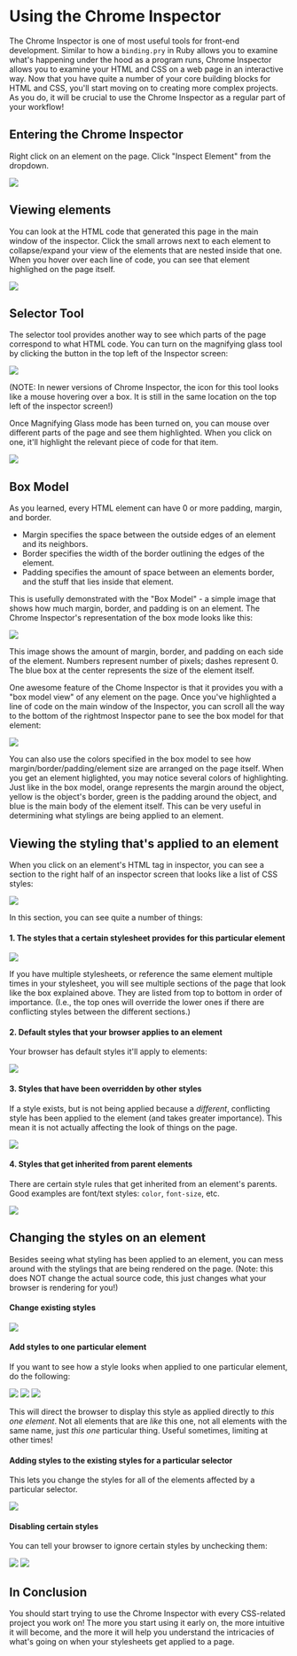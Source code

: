 # Using the Chrome Inspector

The Chrome Inspector is one of most useful tools for front-end development. Similar to how a `binding.pry` in Ruby allows you to examine what's happening under the hood as a program runs, Chrome Inspector allows you to examine your HTML and CSS on a web page in an interactive way. Now that you have quite a number of your core building blocks for HTML and CSS, you'll start moving on to creating more complex projects. As you do, it will be crucial to use the Chrome Inspector as a regular part of your workflow!

## Entering the Chrome Inspector

Right click on an element on the page. Click "Inspect Element" from the dropdown.

![](https://s3.amazonaws.com/horizon-production/images/Rp7esdg.png)

## Viewing elements

You can look at the HTML code that generated this page in the main window of the inspector. Click the small arrows next to each element to collapse/expand your view of the elements that are nested inside that one. When you hover over each line of code, you can see that element highlighed on the page itself.

![](https://s3.amazonaws.com/horizon-production/images/TRh733a.png)

## Selector Tool

The selector tool provides another way to see which parts of the page correspond to what HTML code. You can turn on the magnifying glass tool by clicking the button in the top left of the Inspector screen:

![](https://s3.amazonaws.com/horizon-production/images/TJqJeVR.png)

(NOTE: In newer versions of Chrome Inspector, the icon for this tool looks like a mouse hovering over a box. It is still in the same location on the top left of the inspector screen!)

Once Magnifying Glass mode has been turned on, you can mouse over different parts of the page and see them highlighted. When you click on one, it'll highlight the relevant piece of code for that item.

![](https://s3.amazonaws.com/horizon-production/images/al6r59R.png)

## Box Model

As you learned, every HTML element can have 0 or more padding, margin, and border.

- Margin specifies the space between the outside edges of an element and its neighbors.
- Border specifies the width of the border outlining the edges of the element.
- Padding specifies the amount of space between an elements border, and the stuff that lies inside that element.

This is usefully demonstrated with the "Box Model" - a simple image that shows how much margin, border, and padding is on an element. The Chrome Inspector's representation of the box mode looks like this:

![](https://s3.amazonaws.com/horizon-production/images/Ai9jiUR.png)

This image shows the amount of margin, border, and padding on each side of the element. Numbers represent number of pixels; dashes represent 0. The blue box at the center represents the size of the element itself.

One awesome feature of the Chome Inspector is that it provides you with a "box model view" of any element on the page. Once you've highlighted a line of code on the main window of the Inspector, you can scroll all the way to the bottom of the rightmost Inspector pane to see the box model for that element:

![](https://s3.amazonaws.com/horizon-production/images/CbmyLzw.png)

You can also use the colors specified in the box model to see how margin/border/padding/element size are arranged on the page itself. When you get an element higlighted, you may notice several colors of highlighting. Just like in the box model, orange represents the margin around the object, yellow is the object's border, green is the padding around the object, and blue is the main body of the element itself. This can be very useful in determining what stylings are being applied to an element.

## Viewing the styling that's applied to an element

When you click on an element's HTML tag in inspector, you can see a section to the right half of an inspector screen that looks like a list of CSS styles:

![](https://s3.amazonaws.com/horizon-production/images/QgV3bLK.png)

In this section, you can see quite a number of things:

#### 1. The styles that a certain stylesheet provides for this particular element

![](https://s3.amazonaws.com/horizon-production/images/RWe2pjg.png)

If you have multiple stylesheets, or reference the same element multiple times in your stylesheet, you will see multiple sections of the page that look like the box explained above. They are listed from top to bottom in order of importance. (I.e., the top ones will override the lower ones if there are conflicting styles between the different sections.)

#### 2. Default styles that your browser applies to an element

Your browser has default styles it'll apply to elements:

![](https://s3.amazonaws.com/horizon-production/images/RcHviGT.png)

#### 3. Styles that have been overridden by other styles

If a style exists, but is not being applied because a *different*, conflicting style has been applied to the element (and takes greater importance). This mean it is not actually affecting the look of things on the page.

![](https://s3.amazonaws.com/horizon-production/images/spSrgaa.png)

#### 4. Styles that get inherited from parent elements

There are certain style rules that get inherited from an element's parents. Good examples are font/text styles: `color`, `font-size`, etc.

![](https://s3.amazonaws.com/horizon-production/images/T1ey3FC.png)

## Changing the styles on an element

Besides seeing what styling has been applied to an element, you can mess around with the stylings that are being rendered on the page. (Note: this does NOT change the actual source code, this just changes what your browser is rendering for you!)

#### Change existing styles

![](https://s3.amazonaws.com/horizon-production/images/x30abZA.png)

#### Add styles to one particular element

If you want to see how a style looks when applied to one particular element, do the following:

![](https://s3.amazonaws.com/horizon-production/images/gSgGMtP.png)
![](https://s3.amazonaws.com/horizon-production/images/XPgv15d.png)
![](https://s3.amazonaws.com/horizon-production/images/cny9Nor.png)

This will direct the browser to display this style as applied directly to *this one element*. Not all elements that are *like* this one, not all elements with the same name, just *this one* particular thing. Useful sometimes, limiting at other times!

#### Adding styles to the existing styles for a particular selector

This lets you change the styles for all of the elements affected by a particular selector.

![](https://s3.amazonaws.com/horizon-production/images/OJeBlcg.png)

#### Disabling certain styles

You can tell your browser to ignore certain styles by unchecking them:

![](https://s3.amazonaws.com/horizon-production/images/NDOCbKw.png)
![](https://s3.amazonaws.com/horizon-production/images/RyZESld.png)

## In Conclusion

You should start trying to use the Chrome Inspector with every CSS-related project you work on! The more you start using it early on, the more intuitive it will become, and the more it will help you understand the intricacies of what's going on when your stylesheets get applied to a page.
